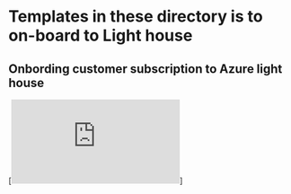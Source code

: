 # Templates in these directory is to on-board to Light house

## Onbording customer subscription to Azure light house

[![Deploy to Azure](https://raw.githubusercontent.com/kulbirsj/Azure-Light-House/main/SusbcriptiondelegatedResourceManagement.json)]
